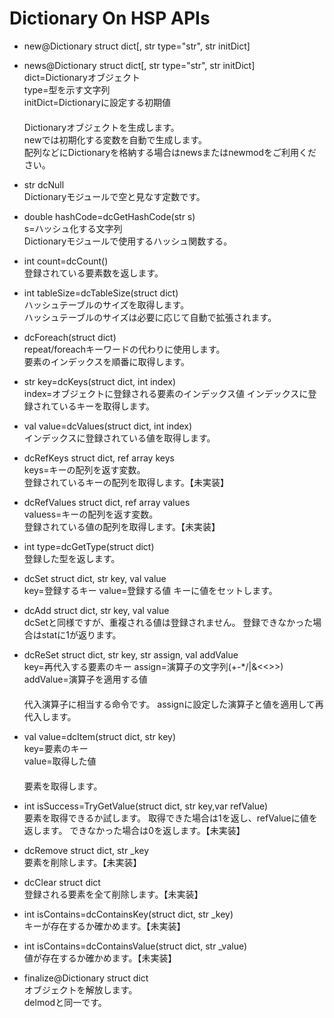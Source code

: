 # Dictionary On HSP APIs
* new@Dictionary struct dict[, str type="str", str initDict]  
* news@Dictionary struct dict[, str type="str", str initDict]  
dict=Dictionaryオブジェクト  
type=型を示す文字列  
initDict=Dictionaryに設定する初期値  
　  
Dictionaryオブジェクトを生成します。  
newでは初期化する変数を自動で生成します。  
配列などにDictionaryを格納する場合はnewsまたはnewmodをご利用ください。

* str dcNull  
Dictionaryモジュールで空と見なす定数です。  

* double hashCode=dcGetHashCode(str s)  
s=ハッシュ化する文字列  
Dictionaryモジュールで使用するハッシュ関数する。  

* int count=dcCount()  
登録されている要素数を返します。  

* int tableSize=dcTableSize(struct dict)  
ハッシュテーブルのサイズを取得します。  
ハッシュテーブルのサイズは必要に応じて自動で拡張されます。  

* dcForeach(struct dict)  
repeat/foreachキーワードの代わりに使用します。  
要素のインデックスを順番に取得します。  

* str key=dcKeys(struct dict, int index)  
index=オブジェクトに登録される要素のインデックス値
インデックスに登録されているキーを取得します。

* val value=dcValues(struct dict, int index)  
インデックスに登録されている値を取得します。  

* dcRefKeys struct dict, ref array keys  
keys=キーの配列を返す変数。  
登録されているキーの配列を取得します。【未実装】  

* dcRefValues struct dict, ref array values  
valuess=キーの配列を返す変数。  
登録されている値の配列を取得します。【未実装】  

* int type=dcGetType(struct dict)  
登録した型を返します。  

* dcSet struct dict, str key, val value  
key=登録するキー
value=登録する値
キーに値をセットします。  

* dcAdd struct dict, str key, val value  
dcSetと同様ですが、重複される値は登録されません。
登録できなかった場合はstatに1が返ります。

* dcReSet struct dict, str key, str assign, val addValue  
key=再代入する要素のキー
assign=演算子の文字列(+-*/\|&<<>>)
addValue=演算子を適用する値  
　  
代入演算子に相当する命令です。
assignに設定した演算子と値を適用して再代入します。

* val value=dcItem(struct dict, str key)  
key=要素のキー  
value=取得した値  
　  
要素を取得します。

* int isSuccess=TryGetValue(struct dict, str key,var refValue)  
要素を取得できるか試します。
取得できた場合は1を返し、refValueに値を返します。
できなかった場合は0を返します。【未実装】  

* dcRemove struct dict, str _key  
要素を削除します。【未実装】  

* dcClear struct dict  
登録される要素を全て削除します。【未実装】  

* int isContains=dcContainsKey(struct dict, str _key)  
キーが存在するか確かめます。【未実装】  

* int isContains=dcContainsValue(struct dict, str _value)  
値が存在するか確かめます。【未実装】  

* finalize@Dictionary struct dict  
オブジェクトを解放します。  
delmodと同一です。
